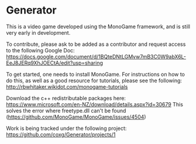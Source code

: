 # Generator

This is a video game developed using the MonoGame framework, and is still very early in development.

To contribute, please ask to be added as a contributor and request access to the following Google Doc:
https://docs.google.com/document/d/1BQteDNtLGMvw7mB3C0W9abX6L-EeJ8JERq9XhJOECtA/edit?usp=sharing

To get started, one needs to install MonoGame. For instructions on how to do this, as well as a good resource for tutorials, please see the following:
http://rbwhitaker.wikidot.com/monogame-tutorials

Download the c++ redistributable packages here:
https://www.microsoft.com/en-NZ/download/details.aspx?id=30679
This solves the error where freetype.dll can't be found (https://github.com/MonoGame/MonoGame/issues/4504) 

Work is being tracked under the following project:
https://github.com/coxg/Generator/projects/1

